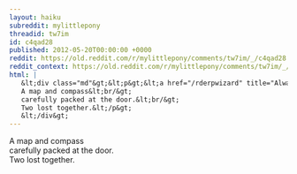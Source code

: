 ```yaml
---
layout: haiku
subreddit: mylittlepony
threadid: tw7im
id: c4qad28
published: 2012-05-20T00:00:00 +0000
reddit: https://old.reddit.com/r/mylittlepony/comments/tw7im/_/c4qad28
reddit_context: https://old.reddit.com/r/mylittlepony/comments/tw7im/_/c4qad28?context=3
html: |
   &lt;div class="md"&gt;&lt;p&gt;&lt;a href="/rderpwizard" title="Always Relevant / Memories Beyond Measure / Paper Bag Princess"&gt;&lt;/a&gt;
   A map and compass&lt;br/&gt;
   carefully packed at the door.&lt;br/&gt;
   Two lost together.&lt;/p&gt;
   &lt;/div&gt;
---
```


[](/rderpwizard "Always Relevant / Memories Beyond Measure / Paper Bag Princess")
A map and compass  
carefully packed at the door.  
Two lost together.